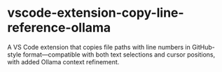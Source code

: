 # vscode-extension-copy-line-reference-ollama
A VS Code extension that copies file paths with line numbers in GitHub-style format—compatible with both text selections and cursor positions, with added Ollama context refinement.
